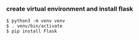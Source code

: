 ### create virtual environment and install flask 
	$ python3 -m venv venv
	$ . venv/bin/activate
	$ pip install Flask